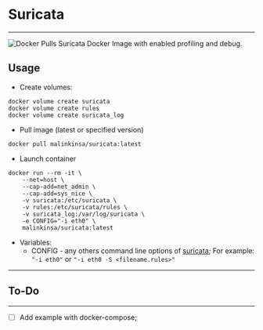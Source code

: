 # Suricata
---
![Docker Pulls](https://img.shields.io/docker/pulls/malinkinsa/suricata)
Suricata Docker Image with enabled profiling and debug.

## Usage
- Create volumes:
```
docker volume create suricata
docker volume create rules
docker volume create suricata_log
```
- Pull image (latest or specified version)
```
docker pull malinkinsa/suricata:latest
```
- Launch container
```
docker run --rm -it \
	--net=host \
	--cap-add=net_admin \
	--cap-add=sys_nice \
	-v suricata:/etc/suricata \
	-v rules:/etc/suricata/rules \
	-v suricata_log:/var/log/suricata \
	-e CONFIG="-i eth0" \
	malinkinsa/suricata:latest
```
- Variables:
    - CONFIG - any others command line options of [suricata](https://suricata.readthedocs.io/en/suricata-5.0.4/command-line-options.html); For example: ``` "-i eth0"``` or ```"-i eth0 -S <filename.rules>"```

---
## To-Do
---

- [ ] Add example with docker-compose;

